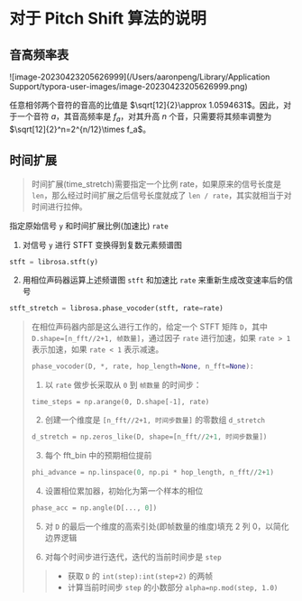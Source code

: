 # 对于 Pitch Shift 算法的说明

## 音高频率表

![image-20230423205626999](/Users/aaronpeng/Library/Application Support/typora-user-images/image-20230423205626999.png)

任意相邻两个音符的音高的比值是 $\sqrt[12]{2}\approx 1.0594631$。因此，对于一个音符 $a$，其音高频率是 $f_a$，对其升高 $n$ 个音，只需要将其频率调整为 $\sqrt[12]{2}^n=2^{n/12}\times f_a$。

## 时间扩展

> 时间扩展(time_stretch)需要指定一个比例 rate，如果原来的信号长度是 `len`，那么经过时间扩展之后信号长度就成了 `len / rate`，其实就相当于对时间进行拉伸。

指定原始信号 `y` 和时间扩展比例(加速比) `rate`

1. 对信号 `y` 进行 STFT 变换得到复数元素频谱图

```python
stft = librosa.stft(y)
```

2. 用相位声码器运算上述频谱图 `stft` 和加速比 `rate` 来重新生成改变速率后的信号

```python
stft_stretch = librosa.phase_vocoder(stft, rate=rate)
```

> 在相位声码器内部是这么进行工作的，给定一个 STFT 矩阵 `D`，其中 `D.shape=[n_fft//2+1, 帧数量]`，通过因子 `rate` 进行加速，如果 `rate > 1` 表示加速，如果 `rate < 1` 表示减速。
>
> ```python
> phase_vocoder(D, *, rate, hop_length=None, n_fft=None):
> ```
>
> 1. 以 `rate` 做步长采取从 `0` 到 `帧数量` 的时间步：
>
> ```
> time_steps = np.arange(0, D.shape[-1], rate)
> ```
>
> 2. 创建一个维度是 `[n_fft//2+1, 时间步数量]` 的零数组 `d_stretch`
>
> ```python
> d_stretch = np.zeros_like(D, shape=[n_fft//2+1, 时间步数量])
> ```
>
> 3. 每个 fft_bin 中的预期相位提前
>
> ```python
> phi_advance = np.linspace(0, np.pi * hop_length, n_fft//2+1)
> ```
>
> 4. 设置相位累加器，初始化为第一个样本的相位
>
> ```python
> phase_acc = np.angle(D[..., 0])
> ```
>
> 5. 对 `D` 的最后一个维度的高索引处(即帧数量的维度)填充 2 列 0，以简化边界逻辑
>
> 6. 对每个时间步进行迭代，迭代的当前时间步是 `step`
>
> > * 获取 `D` 的 `int(step):int(step+2)` 的两帧
> > * 计算当前时间步 `step` 的小数部分  `alpha=np.mod(step, 1.0)` 
> >
> > 
>
> 
>
> 